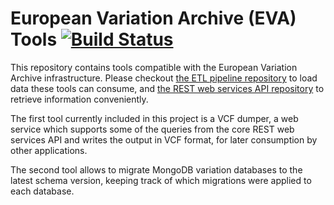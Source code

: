 # European Variation Archive (EVA) Tools [![Build Status](https://travis-ci.org/EBIvariation/eva-tools.svg)](https://travis-ci.org/EBIvariation/eva-tools)

This repository contains tools compatible with the European Variation Archive infrastructure. Please checkout
[the ETL pipeline repository](https://github.com/EBIvariation/eva-pipeline) to load data these tools can consume, and
[the REST web services API repository](https://github.com/EBIvariation/eva-ws) to retrieve information conveniently.

The first tool currently included in this project is a VCF dumper, a web service which supports some of the queries
from the core REST web services API and writes the output in VCF format, for later consumption by other applications.

The second tool allows to migrate MongoDB variation databases to the latest schema version, keeping track of
which migrations were applied to each database.
